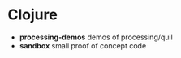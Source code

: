 # Clojure 

 * **processing-demos** demos of processing/quil
 * **sandbox** small proof of concept code
